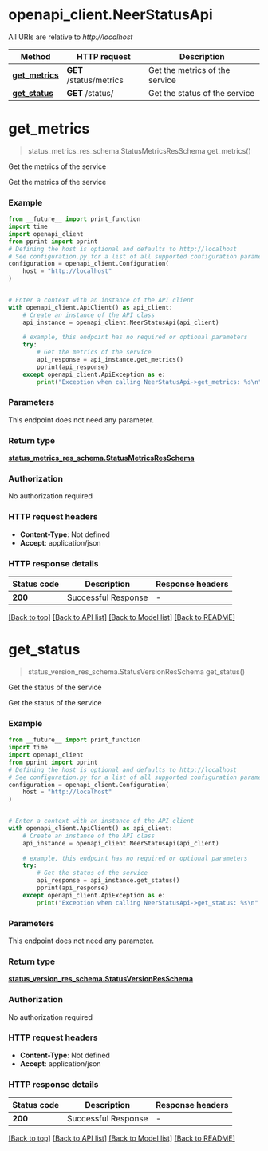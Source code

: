 # openapi_client.NeerStatusApi

All URIs are relative to *http://localhost*

Method | HTTP request | Description
------------- | ------------- | -------------
[**get_metrics**](NeerStatusApi.md#get_metrics) | **GET** /status/metrics | Get the metrics of the service
[**get_status**](NeerStatusApi.md#get_status) | **GET** /status/ | Get the status of the service


# **get_metrics**
> status_metrics_res_schema.StatusMetricsResSchema get_metrics()

Get the metrics of the service

Get the metrics of the service

### Example

```python
from __future__ import print_function
import time
import openapi_client
from pprint import pprint
# Defining the host is optional and defaults to http://localhost
# See configuration.py for a list of all supported configuration parameters.
configuration = openapi_client.Configuration(
    host = "http://localhost"
)


# Enter a context with an instance of the API client
with openapi_client.ApiClient() as api_client:
    # Create an instance of the API class
    api_instance = openapi_client.NeerStatusApi(api_client)
    
    # example, this endpoint has no required or optional parameters
    try:
        # Get the metrics of the service
        api_response = api_instance.get_metrics()
        pprint(api_response)
    except openapi_client.ApiException as e:
        print("Exception when calling NeerStatusApi->get_metrics: %s\n" % e)
```

### Parameters
This endpoint does not need any parameter.

### Return type

[**status_metrics_res_schema.StatusMetricsResSchema**](StatusMetricsResSchema.md)

### Authorization

No authorization required

### HTTP request headers

 - **Content-Type**: Not defined
 - **Accept**: application/json

### HTTP response details
| Status code | Description | Response headers |
|-------------|-------------|------------------|
**200** | Successful Response |  -  |

[[Back to top]](#) [[Back to API list]](../README.md#documentation-for-api-endpoints) [[Back to Model list]](../README.md#documentation-for-models) [[Back to README]](../README.md)

# **get_status**
> status_version_res_schema.StatusVersionResSchema get_status()

Get the status of the service

Get the status of the service

### Example

```python
from __future__ import print_function
import time
import openapi_client
from pprint import pprint
# Defining the host is optional and defaults to http://localhost
# See configuration.py for a list of all supported configuration parameters.
configuration = openapi_client.Configuration(
    host = "http://localhost"
)


# Enter a context with an instance of the API client
with openapi_client.ApiClient() as api_client:
    # Create an instance of the API class
    api_instance = openapi_client.NeerStatusApi(api_client)
    
    # example, this endpoint has no required or optional parameters
    try:
        # Get the status of the service
        api_response = api_instance.get_status()
        pprint(api_response)
    except openapi_client.ApiException as e:
        print("Exception when calling NeerStatusApi->get_status: %s\n" % e)
```

### Parameters
This endpoint does not need any parameter.

### Return type

[**status_version_res_schema.StatusVersionResSchema**](StatusVersionResSchema.md)

### Authorization

No authorization required

### HTTP request headers

 - **Content-Type**: Not defined
 - **Accept**: application/json

### HTTP response details
| Status code | Description | Response headers |
|-------------|-------------|------------------|
**200** | Successful Response |  -  |

[[Back to top]](#) [[Back to API list]](../README.md#documentation-for-api-endpoints) [[Back to Model list]](../README.md#documentation-for-models) [[Back to README]](../README.md)

